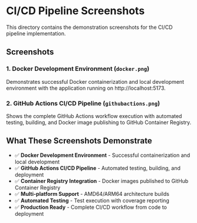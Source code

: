 # CI/CD Pipeline Screenshots

This directory contains the demonstration screenshots for the CI/CD pipeline implementation.

## Screenshots

### 1. Docker Development Environment (`docker.png`)
Demonstrates successful Docker containerization and local development environment with the application running on http://localhost:5173.

### 2. GitHub Actions CI/CD Pipeline (`githubactions.png`)
Shows the complete GitHub Actions workflow execution with automated testing, building, and Docker image publishing to GitHub Container Registry.

## What These Screenshots Demonstrate

- ✅ **Docker Development Environment** - Successful containerization and local development
- ✅ **GitHub Actions CI/CD Pipeline** - Automated testing, building, and deployment
- ✅ **Container Registry Integration** - Docker images published to GitHub Container Registry
- ✅ **Multi-platform Support** - AMD64/ARM64 architecture builds
- ✅ **Automated Testing** - Test execution with coverage reporting
- ✅ **Production Ready** - Complete CI/CD workflow from code to deployment
